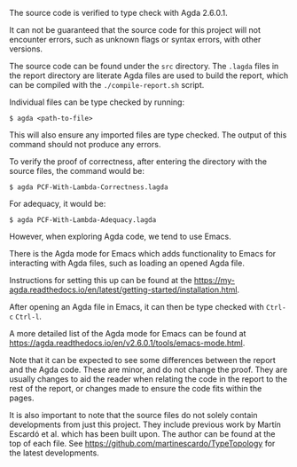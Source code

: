 The source code is verified to type check with Agda 2.6.0.1.

It can not be guaranteed that the source code for this project will not encounter errors, such as unknown flags or syntax errors, with other versions. 

The source code can be found under the `src` directory. The `.lagda` files in the report directory are literate Agda files are used to build the report, which can be compiled with the `./compile-report.sh` script.

Individual files can be type checked by running:

    $ agda <path-to-file>

This will also ensure any imported files are type checked. The output of this command should not produce any errors.

To verify the proof of correctness, after entering the directory with the source files, the command would be:

    $ agda PCF-With-Lambda-Correctness.lagda

For adequacy, it would be:

    $ agda PCF-With-Lambda-Adequacy.lagda

However, when exploring Agda code, we tend to use Emacs.

There is the Agda mode for Emacs which adds functionality to Emacs for interacting with Agda files, such as loading an opened Agda file.

Instructions for setting this up can be found at the <https://my-agda.readthedocs.io/en/latest/getting-started/installation.html>.

After opening an Agda file in Emacs, it can then be type checked with `Ctrl-c` `Ctrl-l`.

A more detailed list of the Agda mode for Emacs can be found at <https://agda.readthedocs.io/en/v2.6.0.1/tools/emacs-mode.html>.

Note that it can be expected to see some differences between the report and the Agda code. These are minor, and do not
change the proof. They are usually changes to aid the reader when relating the code in the report to the rest of the report,
or changes made to ensure the code fits within the pages.

It is also important to note that the source files do not solely contain developments from just this project. They include previous
work by Martín Escardó et al. which has been built upon. The author can be found at the top of each file. See <https://github.com/martinescardo/TypeTopology> for the latest developments.
